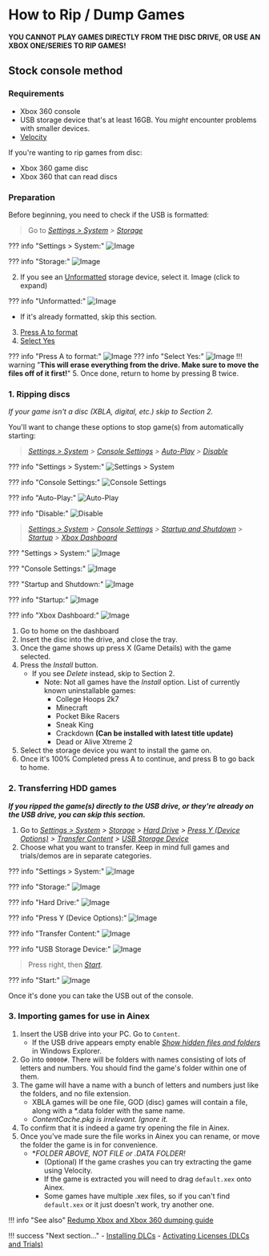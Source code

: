 # How to Rip / Dump Games

**YOU CANNOT PLAY GAMES DIRECTLY FROM THE DISC DRIVE, OR USE AN XBOX ONE/SERIES TO RIP GAMES!**

## Stock console method

### Requirements

* Xbox 360 console
* USB storage device that's at least 16GB. You *might* encounter problems with smaller devices.
* [Velocity](https://github.com/Gualdimar/Velocity/releases/download/xex%2Biso-branch/Velocity-XEXISO.rar)

If you're wanting to rip games from disc:
  * Xbox 360 game disc
  * Xbox 360 that can read discs

### Preparation

Before beginning, you need to check if the USB is formatted:

> Go to *[Settings > System](https://i.imgur.com/xcCn6fM.png) > [Storage](https://i.imgur.com/No4y9xi.png)*

??? info "Settings > System:"
    ![Image](images/xcCn6fM.png)

??? info "Storage:"
    ![Image](images/No4y9xi.png)

2. If you see an [Unformatted](https://i.imgur.com/Jex2sln.png) storage device, select it.
Image (click to expand)

??? info "Unformatted:"
    ![Image](images/Jex2sln.png)

* If it's already formatted, skip this section.
3. [Press A to format](https://i.imgur.com/tIW9spr.png)
4. [Select Yes](https://i.imgur.com/rKvf04S.png)

??? info "Press A to format:"
    ![Image](images/tIW9spr.png)
??? info "Select Yes:"
    ![Image](images/rKvf04S.png)
!!! warning "**This will erase everything from the drive. Make sure to move the files off of it first!**"
5. Once done, return to home by pressing B twice.

### 1. Ripping discs

*If your game isn't a disc (XBLA, digital, etc.) skip to Section 2.*

You'll want to change these options to stop game(s) from automatically starting:
> *[Settings > System](images/xcCn6fM.png) > [Console Settings](images/FStw2Y7.png) > [Auto-Play](images/r4lLczk.png) > [Disable](images/V5oEdQl.png)*

??? info "Settings > System:"
    ![Settings > System](images/xcCn6fM.png)

??? info "Console Settings:"
    ![Console Settings](images/FStw2Y7.png)

??? info "Auto-Play:"
    ![Auto-Play](images/r4lLczk.png)

??? info "Disable:"
    ![Disable](images/V5oEdQl.png)

> *[Settings > System](images/xcCn6fM.png) > [Console Settings](images/FStw2Y7.png) > [Startup and Shutdown](images/DgblBFS.png) > [Startup](images/GJpqOrH.png) > [Xbox Dashboard](images/H4ffGAV.png)*

??? "Settings > System:"
    ![Image](images/xcCn6fM.png)

??? "Console Settings:"
    ![Image](images/FStw2Y7.png)

??? "Startup and Shutdown:"
    ![Image](images/DgblBFS.png)

??? info "Startup:"
    ![Image](images/GJpqOrH.png)

??? info "Xbox Dashboard:"
    ![Image](images/H4ffGAV.png)

1. Go to home on the dashboard
2. Insert the disc into the drive, and close the tray.
3. Once the game shows up press X (Game Details) with the game selected.
4. Press the *Install* button.
    * If you see *Delete* instead, skip to Section 2.
      * Note: Not all games have the *Install* option. List of currently known uninstallable games:
        * College Hoops 2k7
        * Minecraft
        * Pocket Bike Racers
        * Sneak King
        * Crackdown **(Can be installed with latest title update)**
        * Dead or Alive Xtreme 2
5. Select the storage device you want to install the game on.
6. Once it's 100% Completed press A to continue, and press B to go back to home.

### 2. Transferring HDD games

***If you ripped the game(s) directly to the USB drive, or they're already on the USB drive, you can skip this section.***
1. Go to *[Settings > System](images/xcCn6fM.png) > [Storage](https://i.imgur.com/No4y9xi.png) > [Hard Drive](https://i.imgur.com/8EB0EFr.png) > [Press Y (Device Options)](https://i.imgur.com/rRaoeAR.png) > [Transfer Content](https://i.imgur.com/wdvYqDR.png) > [USB Storage Device](https://i.imgur.com/6FVly57.png)*
4. Choose what you want to transfer. Keep in mind full games and trials/demos are in separate categories.

??? info "Settings > System:"
    ![Image](images/xcCn6fM.png)

??? info "Storage:"
    ![Image](images/No4y9xi.png)

??? info "Hard Drive:"
    ![Image](images/8EB0EFr.png)

??? info "Press Y (Device Options):"
    ![Image](images/rRaoeAR.png)

??? info "Transfer Content:"
    ![Image](images/wdvYqDR.png)

??? info "USB Storage Device:"
    ![Image](images/6FVly57.png)

> Press right, then *[Start](images/Gpb5Zya.png)*.

??? info "Start:"
    ![Image](images/Gpb5Zya.png)

Once it's done you can take the USB out of the console.

<!---

## Redump method (rare/specific drives)

*For these DVD drives:*
  * SH-D163A / TS-H353A
  * SH-D163B / TS-H353B
  * SH-162C / TS-H352C / SD-M2012C(?)
  * SH-D162D / TS-H352D

--->

### 3. Importing games for use in Ainex

1. Insert the USB drive into your PC. Go to `Content`.
    * If the USB drive appears empty enable *[Show hidden files and folders](https://support.microsoft.com/en-us/help/14201/windows-show-hidden-files)* in Windows Explorer.
2. Go into `00000#`. There will be folders with names consisting of lots of letters and numbers. You should find the game's folder within one of them.
3. The game will have a name with a bunch of letters and numbers just like the folders, and no file extension.
    * XBLA games will be one file, GOD (disc) games will contain a file, along with a *.data folder with the same name.
    * *ContentCache.pkg is irrelevant. Ignore it.*
 4. To confirm that it is indeed a game try opening the file in Ainex.
 5. Once you've made sure the file works in Ainex you can rename, or move the folder the game is in for convenience.
    * **FOLDER ABOVE, NOT FILE or *.DATA FOLDER!**
      * (Optional) If the game crashes you can try extracting the game using Velocity.
      * If the game is extracted you will need to drag `default.xex` onto Ainex.
      * Some games have multiple .xex files, so if you can't find `default.xex` or it just doesn't work, try another one.

!!! info "See also"
    [Redump Xbox and Xbox 360 dumping guide](http://wiki.redump.org/index.php?title=Microsoft_Xbox_and_Xbox_360_Dumping_Guide)

!!! success "Next section..."
    - [Installing DLCs](install_dlc)
    - [Activating Licenses (DLCs and Trials)](activate_games)
